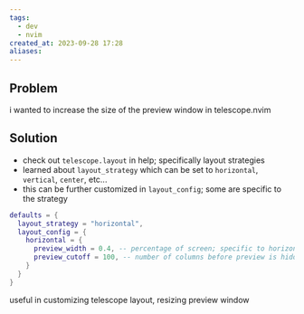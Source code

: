```yaml
---
tags:
  - dev
  - nvim
created_at: 2023-09-28 17:28
aliases:
---
```

## Problem
i wanted to increase the size of the preview window in telescope.nvim

## Solution
- check out `telescope.layout` in help; specifically layout strategies
- learned about `layout_strategy` which can be set to `horizontal`, `vertical`, `center`, etc...
- this can be further customized in `layout_config`; some are specific to the strategy
```lua
defaults = {
  layout_strategy = "horizontal",
  layout_config = {
    horizontal = {
      preview_width = 0.4, -- percentage of screen; specific to horizontal
      preview_cutoff = 100, -- number of columns before preview is hidden
    }
  }
}
```

useful in customizing telescope layout, resizing preview window